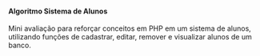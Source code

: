 #### Algoritmo Sistema de Alunos 

Mini avaliação para reforçar conceitos em PHP em um sistema de alunos, utilizando funções de cadastrar, editar, remover e visualizar alunos de um banco.